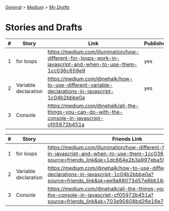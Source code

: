 _[General](../README.md) > [Medium](./main.md) > [My Drafts](./MyDrafts.md)_

# **Stories and Drafts**

| #   | Story                | Link                                                                                                         | Published |
| --- | -------------------- | ------------------------------------------------------------------------------------------------------------ | --------- |
| 1   | for loops            | https://medium.com/illumination/how-different-for-loops-work-in-javascript-and-when-to-use-them-1cc036c659e9 | yes       |
| 2   | Variable declaration | https://medium.com/@nehalk/how-to-use-different-variable-declarations-in-javascript-1c04b2bbbe0a             | yes       |
| 3   | Console              | https://medium.com/@nehalk/all-the-things-you-can-do-with-the-console-in-javascript-cf05972b451a             |

| #   | Story                | Friends Link                                                                                                                                                         | Published |
| --- | -------------------- | -------------------------------------------------------------------------------------------------------------------------------------------------------------------- | --------- |
| 1   | for loops            | https://medium.com/illumination/how-different-for-loops-work-in-javascript-and-when-to-use-them-1cc036c659e9?source=friends_link&sk=1dc664e2b3a997eba591f9436cc14891 | yes       |
| 2   | Variable declaration | https://medium.com/@nehalk/how-to-use-different-variable-declarations-in-javascript-1c04b2bbbe0a?source=friends_link&sk=ee9a88073d57e6bb16ea2c1c0c603d53             | yes       |
| 3   | Console              | https://medium.com/@nehalk/all-the-things-you-can-do-with-the-console-in-javascript-cf05972b451a?source=friends_link&sk=703e90808bd26e16e79f5b87a8b30e81             |
